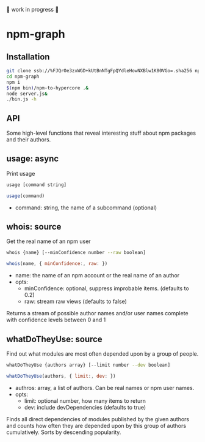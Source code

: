 :hammer: work in progress :hammer:

# npm-graph

## Installation

``` sh
git clone ssb://%FJQrOe3zxWGD+kUtBnNTgFpQYdleHowNXBlw1K80VGo=.sha256 npm-graph
cd npm-graph
npm i
$(npm bin)/npm-to-hypercore .&
node server.js&
./bin.js -h
```
## API

Some high-level functions that reveal interesting stuff about npm packages and their authors.

## usage: async

Print usage

```bash
usage [command string]
```

```js
usage(command)
```

 - command: string, the name of a subcommand (optional)

## whois: source

Get the real name of an npm user

```bash
whois {name} [--minConfidence number --raw boolean]
```

```js
whois(name, { minConfidence:, raw: })
```

 - name: the name of an npm account or the real name of an author
 - opts:
   - minConfidence: optional, suppress improbable items. (defaults to 0.2) 
   - raw: stream raw views (defaults to false)

Returns a stream of possible author names and/or user names complete with confidence levels between 0 and 1

## whatDoTheyUse: source

Find out what modules are most often depended upon by a group of people.

```bash
whatDoTheyUse {authors array} [--limit number --dev boolean]
```

```js
whatDoTheyUse(authors, { limit:, dev: })
```

 - authros: array, a list of authors. Can be real names or npm user names.
 - opts:
   - limit: optional number, how many items to return
   - dev: include devDependencies (defaults to true)

Finds all direct dependencies of modules published by the given authors and counts how often they are depended upon by this group of authors cumulatively. Sorts by descending popularity.

